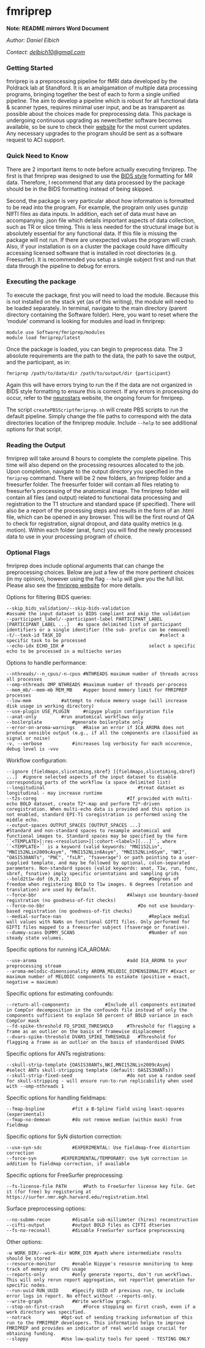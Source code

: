 ﻿# fmriprep
**Note: README mirrors Word Document**

*Author: Daniel Elbich*

*Contact: delbich10@gmail.com*

### Getting Started

fmriprep is a preprocessing pipeline for fMRI data developed by the Poldrack lab at Standford. It is an amalgamation of multiple data processing programs, bringing together the best of each to form a single unified pipeline. The aim to develop a pipeline which is robust for all functional data & scanner types, requires minimal user input, and be as transparent as possible about the choices made for preprocessing data. This package is undergoing continuous upgrading as newer/better software becomes available, so be sure to check their [website](https://fmriprep.readthedocs.io/en/stable/#) for the most current updates. Any necessary upgrades to the program should be sent as a software request to ACI support.

### Quick Need to Know

There are 2 important items to note before actually executing fmriprep. The first is that fmriprep was designed to use the [BIDS style](https://bids.neuroimaging.io/) formatting for MR data. Therefore, I recommend that any data processed by the package should be in the BIDS formatting instead of being skipped.

Second, the package is very particular about how information is formatted to be read into the program. For example, the program only uses gunzip NIfTI files as data inputs. In addition, each set of data must have an accompanying .json file which details important aspects of data collection, such as TR or slice timing. This is less needed for the structural image but is absolutely essential for any functional data. If this file is missing the package will not run. If there are unexpected values the program will crash. Also, if your installation is on a cluster the package could have difficulty accessing licensed software that is installed in root directories (e.g. Freesurfer). It is recommended you setup a single subject first and run that data through the pipeline to debug for errors. 

### Executing the package

To execute the package, first you will need to load the module. Because this is not installed on the stack yet (as of this writing), the module will need to be loaded separately. In terminal, navigate to the main directory (parent directory containing the Software folder). Here, you want to reset where the ‘module’ command is looking for modules and load in fmriprep:

```
module use Software/fmriprep/modules
module load fmriprep/latest
```

Once the package is loaded, you can begin to preprocess data. The 3 absolute requirements are the path to the data, the path to save the output, and the participant, as in:

```fmriprep /path/to/data/dir /path/to/output/dir {participant}```

Again this will have errors trying to run the if the data are not organized in BIDS style formatting to ensure this is correct. If any errors in processing do occur, refer to the [neurostars](https://neurostars.org/) website, the ongoing forum for fmriprep.

The script ```createPBSScriptfmriprep.sh``` will create PBS scripts to run the default pipeline. Simply change the file paths to correspond with the data directories location of the fmriprep module. Include ```--help``` to see additional options for that script.

### Reading the Output

fmriprep will take around 8 hours to complete the complete pipeline. This time will also depend on the processing resources allocated to the job. Upon completion, navigate to the output directory you specified in the ```fmriprep``` command. There will be 2 new folders, an fmriprep folder and a freesurfer folder. The freesurfer folder will contain all files relating to freesurfer’s processing of the anatomical image. The fmriprep folder will contain all files (and output) related to functional data processing and registration to the T1 structure and standard space (if specified). There will also be a report of the processing steps and results in the form of an .html file, which can be opened in any browser. This will be the first round of QA to check for registration, signal dropout, and data quality metrics (e.g. motion). Within each folder (anat, func) you will find the newly processed data to use in your processing program of choice. 


### Optional Flags

fmriprep does include optional arguments that can change the preprocessing choices. Below are just a few of the more pertinent choices (in my opinion), however using the flag ```--help``` will give you the full list. Please also see the [fmriprep website](https://fmriprep.readthedocs.io/en/stable/#) for more details.

Options for filtering BIDS queries:
```
--skip_bids_validation/--skip-bids-validation						#assume the input dataset is BIDS compliant and skip the validation
--participant_label/--participant-label PARTICIPANT_LABEL [PARTICIPANT_LABEL ...]	#a space delimited list of participant identifiers or a single identifier (the sub- prefix can be removed)
-t/--task-id TASK_ID									#select a specific task to be processed
--echo-idx ECHO_IDX	#								select a specific echo to be processed in a multiecho series
```

Options to handle performance:
```
--nthreads/--n_cpus/-n-cpus	#NTHREADS maximum number of threads across all processes
--omp-nthreads OMP_NTHREADS	#maximum number of threads per-process
--mem_mb/--mem-mb MEM_MB	#upper bound memory limit for FMRIPREP processes
--low-mem			#attempt to reduce memory usage (will increase disk usage in working directory)
--use-plugin USE_PLUGIN		#nipype plugin configuration file
--anat-only			#run anatomical workflows only
--boilerplate			#generate boilerplate only
--error-on-aroma-warnings	#Raise an error if ICA_AROMA does not produce sensible output (e.g., if all the components are classified as signal or noise)
-v, --verbose			#increases log verbosity for each occurence, debug level is -vvv
```

Workflow configuration:
```
--ignore {fieldmaps,slicetiming,sbref} [{fieldmaps,slicetiming,sbref} ...]	#ignore selected aspects of the input dataset to disable corresponding parts of the workflow (a space delimited list)
--longitudinal									#treat dataset as longitudinal - may increase runtime
--t2s-coreg									#If provided with multi-echo BOLD dataset, create T2*-map and perform T2*-driven coregistration. When multi-echo data is provided and this option is not enabled, standard EPI-T1 coregistration is performed using the middle echo.
--output-spaces OUTPUT_SPACES [OUTPUT_SPACES ...]				#Standard and non-standard spaces to resample anatomical and functional images to. Standard spaces may be specified by the form ``<TEMPLATE>[:res-<resolution>][:cohort-<label>][...]``, where ``<TEMPLATE>`` is a keyword (valid keywords: "MNI152Lin", "MNI152NLin2009cAsym", "MNI152NLin6Asym", "MNI152NLin6Sym", "NKI", "OASIS30ANTs", "PNC", "fsLR", "fsaverage") or path pointing to a user-supplied template, and may be followed by optional, colon-separated parameters. Non-standard spaces (valid keywords: anat, T1w, run, func, sbref, fsnative) imply specific orientations and sampling grids
--bold2t1w-dof {6,9,12}								#Degrees of freedom when registering BOLD to T1w images. 6 degrees (rotation and translation) are used by default.
--force-bbr									#Always use boundary-based registration (no goodness-of-fit checks)
--force-no-bbr									#Do not use boundary-based registration (no goodness-of-fit checks)
--medial-surface-nan								#Replace medial wall values with NaNs on functional GIFTI files. Only performed for GIFTI files mapped to a freesurfer subject (fsaverage or fsnative).
--dummy-scans DUMMY_SCANS							#Number of non steady state volumes.
```

Specific options for running ICA_AROMA:
```
--use-aroma           						#add ICA_AROMA to your preprocessing stream
--aroma-melodic-dimensionality AROMA_MELODIC_DIMENSIONALITY	#Exact or maximum number of MELODIC components to estimate (positive = exact, negative = maximum)
```

Specific options for estimating confounds:
```
--return-all-components				#Include all components estimated in CompCor decomposition in the confounds file instead of only the components sufficient to explain 50 percent of BOLD variance in each CompCor mask
--fd-spike-threshold FD_SPIKE_THRESHOLD		#Threshold for flagging a frame as an outlier on the basis of framewise displacement
--dvars-spike-threshold DVARS_SPIKE_THRESHOLD	#Threshold for flagging a frame as an outlier on the basis of standardised DVARS
```

Specific options for ANTs registrations:
```
--skull-strip-template {OASIS30ANTs,NKI,MNI152NLin2009cAsym}	#select ANTs skull-stripping template (default: OASIS30ANTs))
--skull-strip-fixed-seed					#do not use a random seed for skull-stripping - will ensure run-to-run replicability when used with --omp-nthreads 1
```

Specific options for handling fieldmaps:
```
--fmap-bspline			#fit a B-Spline field using least-squares (experimental)
--fmap-no-demean		#do not remove median (within mask) from fieldmap
```

Specific options for SyN distortion correction:
```
--use-syn-sdc			#EXPERIMENTAL: Use fieldmap-free distortion correction
--force-syn			#EXPERIMENTAL/TEMPORARY: Use SyN correction in addition to fieldmap correction, if available
```

Specific options for FreeSurfer preprocessing:
```
--fs-license-file PATH		#Path to FreeSurfer license key file. Get it (for free) by registering at https://surfer.nmr.mgh.harvard.edu/registration.html
```

Surface preprocessing options:
```
--no-submm-recon		#disable sub-millimeter (hires) reconstruction
--cifti-output			#output BOLD files as CIFTI dtseries
--fs-no-reconall		#disable FreeSurfer surface preprocessing
```

Other options:
```
-w WORK_DIR/--work-dir WORK_DIR	#path where intermediate results should be stored
--resource-monitor		#enable Nipype's resource monitoring to keep track of memory and CPU usage
--reports-only			#only generate reports, don't run workflows. This will only rerun report aggregation, not reportlet generation for specific nodes.
--run-uuid RUN_UUID		#Specify UUID of previous run, to include error logs in report. No effect without --reports-only.
--write-graph			#Write workflow graph.
--stop-on-first-crash		#Force stopping on first crash, even if a work directory was specified.
--notrack			#Opt-out of sending tracking information of this run to the FMRIPREP developers. This information helps to improve FMRIPREP and provides an indicator of real world usage crucial for obtaining funding.
--sloppy			#Use low-quality tools for speed - TESTING ONLY
```
